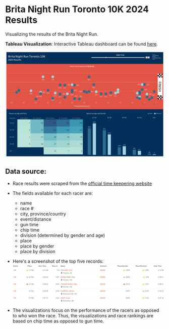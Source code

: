 # Brita Night Run Toronto 10K 2024 Results
Visualizing the results of the Brita Night Run. 

**Tableau Visualization**:
Interactive Tableau dashboard can be found [here](https://public.tableau.com/shared/22DNZ76BW?:display_count=n&:origin=viz_share_link).

![Race Results](https://github.com/TammyCarrick/Brita-Night-Run-2024/blob/main/imgs/Night%20Run%20Dashboard%203.png?raw=true)

## Data source:
- Race results were scraped from the [official time keepering website](https://www.startlinetiming.com/en/races/2024/nr_toronto/event/10K/page)
- The fields available for each racer are:
  - name
  - race #
  - city, province/country
  - event/distance
  - gun time
  - chip time
  - division (determined by gender and age)
  - place
  - place by gender
  - place by division
- Here's a screenshot of the top five records:
  ![top of records](https://github.com/TammyCarrick/Brita-Night-Run-2024/blob/main/imgs/top%20five%20records.png?raw=true)
  
- The visualizations focus on the performance of the racers as opposed to who won the race. Thus, the visualizations and race rankings are based on chip time as opposed to gun time.
  

